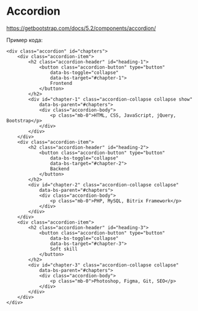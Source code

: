# Accordion
https://getbootstrap.com/docs/5.2/components/accordion/

Пример кода:

    <div class="accordion" id="chapters">
        <div class="accordion-item">
            <h2 class="accordion-header" id="heading-1">
                <button class="accordion-button" type="button"
                    data-bs-toggle="collapse"
                    data-bs-target="#chapter-1">
                    Frontend
                </button>
            </h2>
            <div id="chapter-1" class="accordion-collapse collapse show"
                data-bs-parent="#chapters">
                <div class="accordion-body">
                    <p class="mb-0">HTML, CSS, JavaScript, jQuery, Bootstrap</p>
                </div>
            </div>
        </div>
        <div class="accordion-item">
            <h2 class="accordion-header" id="heading-2">
                <button class="accordion-button" type="button"
                    data-bs-toggle="collapse"
                    data-bs-target="#chapter-2">
                    Backend
                </button>
            </h2>
            <div id="chapter-2" class="accordion-collapse collapse"
                data-bs-parent="#chapters">
                <div class="accordion-body">
                    <p class="mb-0">PHP, MySQL, Bitrix Framework</p>
                </div>
            </div>
        </div>
        <div class="accordion-item">
            <h2 class="accordion-header" id="heading-3">
                <button class="accordion-button" type="button"
                    data-bs-toggle="collapse"
                    data-bs-target="#chapter-3">
                    Soft skill
                </button>
            </h2>
            <div id="chapter-3" class="accordion-collapse collapse"
                data-bs-parent="#chapters">
                <div class="accordion-body">
                    <p class="mb-0">Photoshop, Figma, Git, SEO</p>
                </div>
            </div>
        </div>
    </div>
